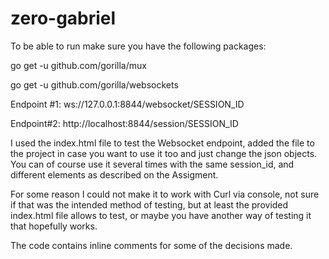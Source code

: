 # zero-gabriel

To be able to run make sure you have the following packages:

go get -u github.com/gorilla/mux

go get -u github.com/gorilla/websockets



Endpoint #1:
ws://127.0.0.1:8844/websocket/SESSION_ID


Endpoint#2:
http://localhost:8844/session/SESSION_ID



I used the index.html file to test the Websocket endpoint,
added the file to the project in case you want to use it too and just change the json objects.
You can of course use it several times with the same session_id, and different elements as described
on the Assigment.

For some reason I could not make it to work with Curl via console, not sure if that was the intended method of testing,
but at least the provided index.html file allows to test, or maybe you have another way of testing it that hopefully
works.

The code contains inline comments for some of the decisions made.
